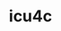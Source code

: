 ---
title: "icu4c"
layout: cache
categories: [package, v0.18.0]
meta: {"versions": ["67.1"], "compilers": ["gcc@=7.5.0"], "oss": ["ubuntu18.04"], "platforms": ["linux"], "targets": ["x86_64"], "stacks": ["build_systems", "data-vis-sdk", "root"], "num_specs": 2, "num_specs_by_stack": {"root": 2, "data-vis-sdk": 1, "build_systems": 1}}
spec_details: [{"hash": "wsn2kupkzru54uy4wjp6yetivwoibvwj", "compiler": "gcc@=7.5.0", "versions": ["67.1"], "os": "ubuntu18.04", "platform": "linux", "target": "x86_64", "variants": ["cxxstd=11"], "stacks": ["root", "data-vis-sdk"], "size": "-", "tarball": "https://binaries.spack.io/v0.18.0/build_cache/linux-ubuntu18.04-x86_64/gcc-7.5.0/icu4c-67.1/linux-ubuntu18.04-x86_64-gcc-7.5.0-icu4c-67.1-wsn2kupkzru54uy4wjp6yetivwoibvwj.spack"}, {"hash": "3krlgrivnbnzpfgikxdxlfxccg47kumo", "compiler": "gcc@=7.5.0", "versions": ["67.1"], "os": "ubuntu18.04", "platform": "linux", "target": "x86_64", "variants": ["cxxstd=11"], "stacks": ["root", "build_systems"], "size": "-", "tarball": "https://binaries.spack.io/v0.18.0/build_cache/linux-ubuntu18.04-x86_64/gcc-7.5.0/icu4c-67.1/linux-ubuntu18.04-x86_64-gcc-7.5.0-icu4c-67.1-3krlgrivnbnzpfgikxdxlfxccg47kumo.spack"}]
---